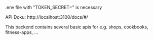 .env file with "TOKEN_SECRET=" is necessary

API Doku: http://localhost:3100/docs/#/

This backend contains several basic apis for e.g. shops, cookbooks, fitness-apps, ...

